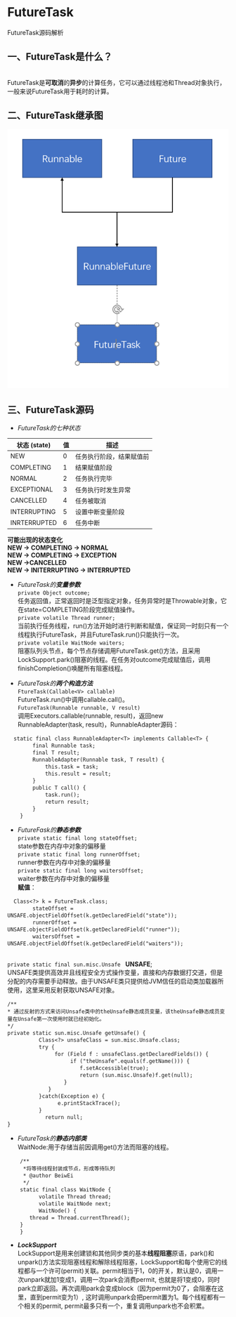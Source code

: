 # FutureTask
FutureTask源码解析

一、FutureTask是什么？
-----
<br>FutureTask是**可取消**的**异步**的计算任务，它可以通过线程池和Thread对象执行，一般来说FutureTask用于耗时的计算。

二、FutureTask继承图
----
![](https://github.com/Alooooha/FutureTask/blob/master/img/img1.png)

三、FutureTask源码
----
*  *FutureTask的七种状态*
 
|状态 (state)|值      |描述                    |        
|------------|-------|-------------------------|
|NEW         |   0   | 任务执行阶段，结果赋值前  |
|COMPLETING  |   1   | 结果赋值阶段             |
|NORMAL      |   2   | 任务执行完毕             |
|EXCEPTIONAL |   3   | 任务执行时发生异常       |
|CANCELLED   |   4   | 任务被取消               |
|INTERRUPTING|   5   | 设置中断变量阶段         |
|INRTERRUPTED|   6   | 任务中断                |

**可能出现的状态变化
 <br>NEW -> COMPLETING -> NORMAL 
 <br>NEW -> COMPLETING -> EXCEPTION 
 <br>NEW ->CANCELLED 
 <br>NEW -> INITERRUPTING -> INTERRUPTED**
*  *FutureTask的**变量参数***
<br>`private Object outcome;`
<br>任务返回值，正常返回时是泛型指定对象，任务异常时是Throwable对象，它在state=COMPLETING阶段完成赋值操作。
<br>`private volatile Thread runner;`
<br>当前执行任务线程，run()方法开始时进行判断和赋值，保证同一时刻只有一个线程执行FutureTask，并且FutureTask.run()只能执行一次。
<br>`private volatile WaitNode waiters;`
<br>阻塞队列头节点，每个节点存储调用FutureTask.get()方法，且采用LockSupport.park()阻塞的线程。在任务对outcome完成赋值后，调用finishCompletion()唤醒所有阻塞线程。

*  *FutureTask的**两个构造方法***
<br>`FtureTask(Callable<V> callable)`
<br>FutureTask.run()中调用callable.call()。
<br>`FutureTask(Runnable runnable, V result)`
<br>调用Executors.callable(runnable, result)，返回new RunnableAdapter<T>(task, result)，RunnableAdapter源码：
```
  static final class RunnableAdapter<T> implements Callable<T> {
        final Runnable task;
        final T result;
        RunnableAdapter(Runnable task, T result) {
            this.task = task;
            this.result = result;
        }
        public T call() {
            task.run();
            return result;
        }
    }
```
 
 * *FutureFask的**静态参数***
<br>`private static final long stateOffset;`
<br>state参数在内存中对象的偏移量
<br>`private static final long runnerOffset;`
<br>runner参数在内存中对象的偏移量
<br>`private static final long waitersOffset;`
<br>waiter参数在内存中对象的偏移量
<br>**赋值**：
```
  Class<?> k = FutureTask.class;
		stateOffset = UNSAFE.objectFieldOffset(k.getDeclaredField("state"));
		runnerOffset = UNSAFE.objectFieldOffset(k.getDeclaredField("runner"));
		waitersOffset = UNSAFE.objectFieldOffset(k.getDeclaredField("waiters"));
```
<br>`private static final sun.misc.Unsafe ` **UNSAFE**;
<br>UNSAFE类提供高效并且线程安全方式操作变量，直接和内存数据打交道，但是分配的内存需要手动释放。由于UNSAFE类只提供给JVM信任的启动类加载器所使用，这里采用反射获取UNSAFE对象。
```
/**
* 通过反射的方式来访问Unsafe类中的theUnsafe静态成员变量，该theUnsafe静态成员变量在Unsafe第一次使用时就已经初始化。
*/
private static sun.misc.Unsafe getUnsafe() {
		  Class<?> unsafeClass = sun.misc.Unsafe.class;
		  try {
			   for (Field f : unsafeClass.getDeclaredFields()) {
				    if ("theUnsafe".equals(f.getName())) {
					   f.setAccessible(true);
					   return (sun.misc.Unsafe)f.get(null);
				  }
			 }
		  }catch(Exception e) {
			    e.printStackTrace();
		  }
		    return null;
}
```
* *FutureTask的**静态内部类***
<br>WaitNode:用于存储当前因调用get()方法而阻塞的线程。
```
	/**
	 *将等待线程封装成节点，形成等待队列 
	 * @author BeiwEi
	 */
	static final class WaitNode {
		  volatile Thread thread;
		  volatile WaitNode next;
		  WaitNode() { 
       thread = Thread.currentThread();
    }
	}
```
* ***LockSupport***
<br>LockSupport是用来创建锁和其他同步类的基本**线程阻塞**原语，park()和unpark()方法实现阻塞线程和解除线程阻塞，LockSupport和每个使用它的线程都与一个许可(permit)关联。permit相当于1，0的开关，默认是0，调用一次unpark就加1变成1，调用一次park会消费permit, 也就是将1变成0，同时park立即返回。再次调用park会变成block（因为permit为0了，会阻塞在这里，直到permit变为1）, 这时调用unpark会把permit置为1。每个线程都有一个相关的permit, permit最多只有一个，重复调用unpark也不会积累。
